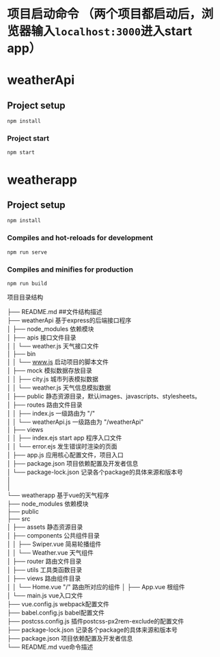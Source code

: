 
# 项目启动命令  （两个项目都启动后，浏览器输入`localhost:3000`进入start app）

# weatherApi

## Project setup
```
npm install
```  
### Project start   
```
npm start
```  


# weatherapp

## Project setup
```
npm install
```

### Compiles and hot-reloads for development
```
npm run serve
```

### Compiles and minifies for production
```
npm run build
```


项目目录结构

├── README.md                             ##文件结构描述    
├── weatherApi                            基于express的后端接口程序     
│   ├── node_modules                      依赖模块        
│   ├── apis                              接口文件目录    
│   │   └── weather.js                    天气接口文件    
│   ├── bin    
│   │   └── www.js                        启动项目的脚本文件                                  
│   ├── mock                              模拟数据存放目录         
│   │   ├── city.js                       城市列表模拟数据                                
│   │   └── weather.js                    天气信息模拟数据                                  
│   ├── public                            静态资源目录，默认images、javascripts、stylesheets。                              
│   ├── routes                            路由文件目录       
│   │   ├── index.js                      一级路由为 "/"                               
│   │   └── weatherApi.js                 一级路由为 "/weatherApi"                                 
│   ├── views             
│   │   ├── index.ejs                     start app   程序入口文件                          
│   │   └── error.ejs                     发生错误时渲染的页面                       
│   ├── app.js                            应用核心配置文件，项目入口         
│   ├── package.json                      项目依赖配置及开发者信息       
│   └── package-lock.json                 记录各个package的具体来源和版本号          
│          
│         
└── weatherapp                            基于vue的天气程序         
    ├── node_modules                      依赖模块           
    ├── public                                 
    ├── src             
    │   ├── assets                        静态资源目录            
    │   ├── components                    公共组件目录           
    │   │   ├── Swiper.vue                简易轮播组件         
    │   │   └── Weather.vue               天气组件            
    │   ├── router                        路由文件目录          
    │   ├── utils                         工具类函数目录           
    │   ├── views                         路由组件目录           
    │   │   └── Home.vue                  "/" 路由所对应的组件
    │   ├── App.vue                       根组件           
    │   └── main.js                       vue入口文件          
    ├── vue.config.js                     webpack配置文件             
    ├── babel.config.js                   babel配置文件           
    ├── postcss.config.js                 插件postcss-px2rem-exclude的配置文件          
    ├── package-lock.json                 记录各个package的具体来源和版本号            
    ├── package.json                      项目依赖配置及开发者信息            
    └── README.md                         vue命令描述           

